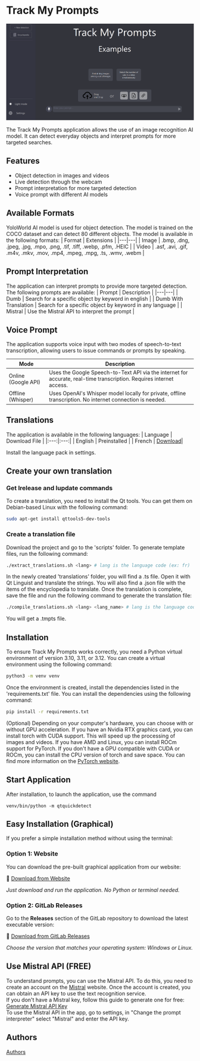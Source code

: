 # Track My Prompts

![app_screenshot](media/app_screenshot.png)


The Track My Prompts application allows the use of an image recognition AI model. It can detect everyday objects and interpret prompts for more targeted searches.

## Features

- Object detection in images and videos
- Live detection through the webcam
- Prompt interpretation for more targeted detection
- Voice prompt with different AI models

## Available Formats
YoloWorld AI model is used for object detection. The model is trained on the COCO dataset and can detect 80 different objects. The model is available in the following formats:
| Format | Extensions |
|---|---|
| Image | .bmp, .dng, .jpeg, .jpg, .mpo, .png, .tif, .tiff, .webp, .pfm, .HEIC |
| Video | .asf, .avi, .gif, .m4v, .mkv, .mov, .mp4, .mpeg, .mpg, .ts, .wmv, .webm |

## Prompt Interpretation
The application can interpret prompts to provide more targeted detection. The following prompts are available:
| Prompt | Description |
|---|---|
| Dumb | Search for a specific object by keyword in english |
| Dumb With Translation | Search for a specific object by keyword in any language |
| Mistral | Use the Mistral API to interpret the prompt |

## Voice Prompt

The application supports voice input with two modes of speech-to-text transcription, allowing users to issue commands or prompts by speaking.

| Mode | Description |
|---|---|
| Online (Google API) | Uses the Google Speech-to-Text API via the internet for accurate, real-time transcription. Requires internet access. |
| Offline (Whisper) | Uses OpenAI's Whisper model locally for private, offline transcription. No internet connection is needed. |

## Translations
The application is available in the following languages:
| Language | Download File |
|:---:|:---:|
| English | Preinstalled |
| French | [Download]()|

Install the language pack in settings.

## Create your own translation
### Get lrelease and lupdate commands
To create a translation, you need to install the Qt tools. You can get them on Debian-based Linux with the following command:
```bash
sudo apt-get install qttools5-dev-tools
```
### Create a translation file
Download the project and go to the 'scripts' folder. To generate template files, run the following command:
```bash
./extract_translations.sh <lang> # lang is the language code (ex: fr)
```
In the newly created 'translations' folder, you will find a .ts file. Open it with Qt Linguist and translate the strings.
You will also find a .json file with the items of the encyclopedia to translate.
Once the translation is complete, save the file and run the following command to generate the translation file:
```bash
./compile_translations.sh <lang> <lang_name> # lang is the language code (ex: fr), lang_name is the language name (ex: French)
```
You will get a .tmpts file.

## Installation

To ensure Track My Prompts works correctly, you need a Python virtual environment of version 3.10, 3.11, or 3.12.
You can create a virtual environment using the following command:

```bash
python3 -m venv venv
```
Once the environment is created, install the dependencies listed in the 'requirements.txt' file.
You can install the dependencies using the following command:

```bash
pip install -r requirements.txt
```

(Optional) Depending on your computer's hardware, you can choose with or without GPU acceleration. If you have an Nvidia RTX graphics card, you can install torch with CUDA support. This will speed up the processing of images and videos. If you have AMD and Linux, you can install ROCm support for PyTorch. If you don't have a GPU compatible with CUDA or ROCm, you can install the CPU version of torch and save space.
You can find more information on the [PyTorch website](https://pytorch.org/get-started/locally/).

## Start Application
After installation, to launch the application, use the command
```
venv/bin/python -m qtquickdetect
```

## Easy Installation (Graphical)

If you prefer a simple installation method without using the terminal:

### Option 1: Website

You can download the pre-built graphical application from our website:

🔗 [Download from Website](https://trackmyprompt.louishamon.fr/)

*Just download and run the application. No Python or terminal needed.*

### Option 2: GitLab Releases

Go to the **Releases** section of the GitLab repository to download the latest executable version:

🔗 [Download from GitLab Releases](https://forgens.univ-ubs.fr/gitlab/e2300056/track-my-prompt/-/releases)

*Choose the version that matches your operating system: Windows or Linux.*


## Use Mistral API (FREE)
To understand prompts, you can use the Mistral API. To do this, you need to create an account on the [Mistral](https://www.mistral.ai/) website. Once the account is created, you can obtain an API key to use the text recognition service.\
If you don't have a Mistral key, follow this guide to generate one for free: [Generate Mistral API Key](https://www.pickaxeproject.com/post/how-to-get-a-mistral-api-key-2025)\
To use the Mistral API in the app, go to settings, in "Change the prompt interpreter" select "Mistral" and enter the API key.

## Authors
[Authors](AUTHORS.md)
